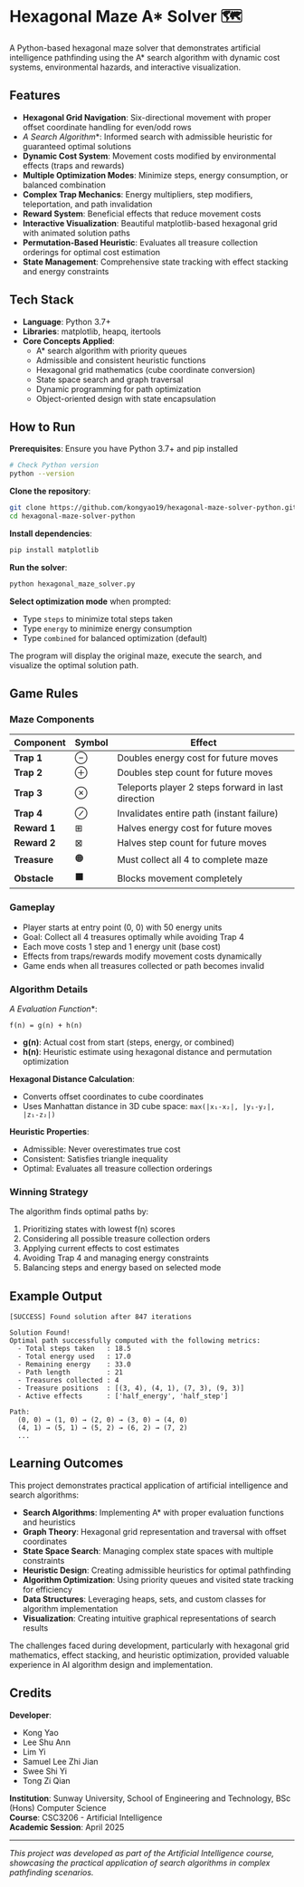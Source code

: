 # Hexagonal Maze A* Solver 🗺️

A Python-based hexagonal maze solver that demonstrates artificial intelligence pathfinding using the A* search algorithm with dynamic cost systems, environmental hazards, and interactive visualization.

## Features

- **Hexagonal Grid Navigation**: Six-directional movement with proper offset coordinate handling for even/odd rows
- **A* Search Algorithm**: Informed search with admissible heuristic for guaranteed optimal solutions
- **Dynamic Cost System**: Movement costs modified by environmental effects (traps and rewards)
- **Multiple Optimization Modes**: Minimize steps, energy consumption, or balanced combination
- **Complex Trap Mechanics**: Energy multipliers, step modifiers, teleportation, and path invalidation
- **Reward System**: Beneficial effects that reduce movement costs
- **Interactive Visualization**: Beautiful matplotlib-based hexagonal grid with animated solution paths
- **Permutation-Based Heuristic**: Evaluates all treasure collection orderings for optimal cost estimation
- **State Management**: Comprehensive state tracking with effect stacking and energy constraints

## Tech Stack

- **Language**: Python 3.7+
- **Libraries**: matplotlib, heapq, itertools
- **Core Concepts Applied**:
  - A* search algorithm with priority queues
  - Admissible and consistent heuristic functions
  - Hexagonal grid mathematics (cube coordinate conversion)
  - State space search and graph traversal
  - Dynamic programming for path optimization
  - Object-oriented design with state encapsulation

## How to Run

**Prerequisites**: Ensure you have Python 3.7+ and pip installed

```bash
# Check Python version
python --version
```

**Clone the repository**:

```bash
git clone https://github.com/kongyao19/hexagonal-maze-solver-python.git
cd hexagonal-maze-solver-python
```

**Install dependencies**:

```bash
pip install matplotlib
```

**Run the solver**:

```bash
python hexagonal_maze_solver.py
```

**Select optimization mode** when prompted:
- Type `steps` to minimize total steps taken
- Type `energy` to minimize energy consumption  
- Type `combined` for balanced optimization (default)

The program will display the original maze, execute the search, and visualize the optimal solution path.

## Game Rules

### Maze Components

| Component | Symbol | Effect |
|-----------|--------|--------|
| **Trap 1** | ⊖ | Doubles energy cost for future moves |
| **Trap 2** | ⊕ | Doubles step count for future moves |
| **Trap 3** | ⊗ | Teleports player 2 steps forward in last direction |
| **Trap 4** | ⊘ | Invalidates entire path (instant failure) |
| **Reward 1** | ⊞ | Halves energy cost for future moves |
| **Reward 2** | ⊠ | Halves step count for future moves |
| **Treasure** | 🟠 | Must collect all 4 to complete maze |
| **Obstacle** | ⬛ | Blocks movement completely |

### Gameplay

- Player starts at entry point (0, 0) with 50 energy units
- Goal: Collect all 4 treasures optimally while avoiding Trap 4
- Each move costs 1 step and 1 energy unit (base cost)
- Effects from traps/rewards modify movement costs dynamically
- Game ends when all treasures collected or path becomes invalid

### Algorithm Details

**A* Evaluation Function**:
```
f(n) = g(n) + h(n)
```
- **g(n)**: Actual cost from start (steps, energy, or combined)
- **h(n)**: Heuristic estimate using hexagonal distance and permutation optimization

**Hexagonal Distance Calculation**:
- Converts offset coordinates to cube coordinates
- Uses Manhattan distance in 3D cube space: `max(|x₁-x₂|, |y₁-y₂|, |z₁-z₂|)`

**Heuristic Properties**:
- Admissible: Never overestimates true cost
- Consistent: Satisfies triangle inequality
- Optimal: Evaluates all treasure collection orderings

### Winning Strategy

The algorithm finds optimal paths by:
1. Prioritizing states with lowest f(n) scores
2. Considering all possible treasure collection orders
3. Applying current effects to cost estimates
4. Avoiding Trap 4 and managing energy constraints
5. Balancing steps and energy based on selected mode

## Example Output

```
[SUCCESS] Found solution after 847 iterations

Solution Found!
Optimal path successfully computed with the following metrics:
  - Total steps taken   : 18.5
  - Total energy used   : 17.0
  - Remaining energy    : 33.0
  - Path length         : 21
  - Treasures collected : 4
  - Treasure positions  : [(3, 4), (4, 1), (7, 3), (9, 3)]
  - Active effects      : ['half_energy', 'half_step']

Path:
  (0, 0) → (1, 0) → (2, 0) → (3, 0) → (4, 0)
  (4, 1) → (5, 1) → (5, 2) → (6, 2) → (7, 2)
  ...
```

## Learning Outcomes

This project demonstrates practical application of artificial intelligence and search algorithms:

- **Search Algorithms**: Implementing A* with proper evaluation functions and heuristics
- **Graph Theory**: Hexagonal grid representation and traversal with offset coordinates
- **State Space Search**: Managing complex state spaces with multiple constraints
- **Heuristic Design**: Creating admissible heuristics for optimal pathfinding
- **Algorithm Optimization**: Using priority queues and visited state tracking for efficiency
- **Data Structures**: Leveraging heaps, sets, and custom classes for algorithm implementation
- **Visualization**: Creating intuitive graphical representations of search results

The challenges faced during development, particularly with hexagonal grid mathematics, effect stacking, and heuristic optimization, provided valuable experience in AI algorithm design and implementation.

## Credits

**Developer**:
- Kong Yao 
- Lee Shu Ann 
- Lim Yi 
- Samuel Lee Zhi Jian 
- Swee Shi Yi 
- Tong Zi Qian
 
**Institution**: Sunway University, School of Engineering and Technology, BSc (Hons) Computer Science  
**Course**: CSC3206 - Artificial Intelligence  
**Academic Session**: April 2025  

---

*This project was developed as part of the Artificial Intelligence course, showcasing the practical application of search algorithms in complex pathfinding scenarios.*
